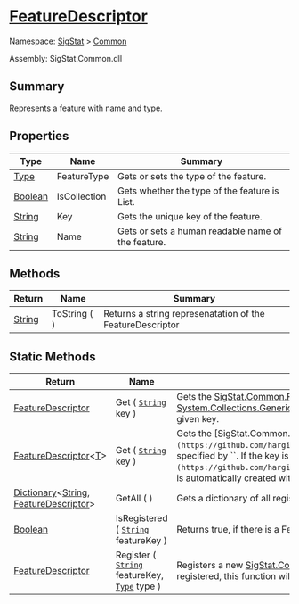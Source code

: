 # [FeatureDescriptor](./FeatureDescriptor.md)

Namespace: [SigStat]() > [Common](./README.md)

Assembly: SigStat.Common.dll

## Summary
Represents a feature with name and type.

## Properties

| Type | Name | Summary | 
| --- | --- | --- | 
| [Type](https://docs.microsoft.com/en-us/dotnet/api/System.Type) | FeatureType | Gets or sets the type of the feature. | 
| [Boolean](https://docs.microsoft.com/en-us/dotnet/api/System.Boolean) | IsCollection | Gets whether the type of the feature is List. | 
| [String](https://docs.microsoft.com/en-us/dotnet/api/System.String) | Key | Gets the unique key of the feature. | 
| [String](https://docs.microsoft.com/en-us/dotnet/api/System.String) | Name | Gets or sets a human readable name of the feature. | 


## Methods

| Return | Name | Summary | 
| --- | --- | --- | 
| [String](https://docs.microsoft.com/en-us/dotnet/api/System.String) | ToString (  ) | Returns a string represenatation of the FeatureDescriptor | 


## Static Methods

| Return | Name | Summary | 
| --- | --- | --- | 
| [FeatureDescriptor](./FeatureDescriptor.md) | Get ( [`String`](https://docs.microsoft.com/en-us/dotnet/api/System.String) key ) | Gets the [SigStat.Common.FeatureDescriptor](https://github.com/hargitomi97/sigstat/tree/master/docs/md/SigStat/Common/FeatureDescriptor.md) specified by ``.  Throws [System.Collections.Generic.KeyNotFoundException]() exception if there is no descriptor registered with the given key. | 
| [FeatureDescriptor](./FeatureDescriptor-1.md)\<[T](./FeatureDescriptor.md)> | Get ( [`String`](https://docs.microsoft.com/en-us/dotnet/api/System.String) key ) | Gets the [SigStat.Common.FeatureDescriptor`1](https://github.com/hargitomi97/sigstat/tree/master/docs/md/SigStat/Common/FeatureDescriptor`1.md) specified by ``.  If the key is not registered yet, a new [SigStat.Common.FeatureDescriptor`1](https://github.com/hargitomi97/sigstat/tree/master/docs/md/SigStat/Common/FeatureDescriptor`1.md) is automatically created with the given key and type. | 
| [Dictionary](https://docs.microsoft.com/en-us/dotnet/api/System.Collections.Generic.Dictionary-2)\<[String](https://docs.microsoft.com/en-us/dotnet/api/System.String), [FeatureDescriptor](./FeatureDescriptor.md)> | GetAll (  ) | Gets a dictionary of all registered feature descriptors | 
| [Boolean](https://docs.microsoft.com/en-us/dotnet/api/System.Boolean) | IsRegistered ( [`String`](https://docs.microsoft.com/en-us/dotnet/api/System.String) featureKey ) | Returns true, if there is a FeatureDescriptor registered with the given key | 
| [FeatureDescriptor](./FeatureDescriptor.md) | Register ( [`String`](https://docs.microsoft.com/en-us/dotnet/api/System.String) featureKey, [`Type`](https://docs.microsoft.com/en-us/dotnet/api/System.Type) type ) | Registers a new [SigStat.Common.FeatureDescriptor](https://github.com/hargitomi97/sigstat/tree/master/docs/md/SigStat/Common/FeatureDescriptor.md) with a given key.  If the FeatureDescriptor is allready registered, this function will  return a reference to the originally registered FeatureDescriptor.  to the a | 


